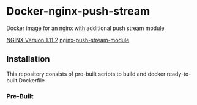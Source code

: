 # Docker-nginx-push-stream
Docker image for an nginx with additional push stream module

[NGINX Version 1.11.2](http://nginx.org/download/nginx-1.11.2.tar.gz)
[nginx-push-stream-module](https://github.com/wandenberg/nginx-push-stream-module)

## Installation
This repository consists of pre-built scripts to build and docker ready-to-built Dockerfile

### Pre-Built
